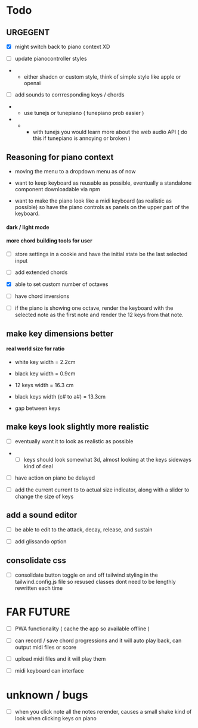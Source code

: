 # Todo

## URGEGENT

- [x] might switch back to piano context XD

- [ ] update pianocontroller styles

- - either shadcn or custom style, think of simple style like apple or openai

- [ ] add sounds to corrresponding keys / chords

- - use tunejs or tunepiano ( tunepiano prob easier )

- - - with tunejs you would learn more about the web audio API ( do this if tunepiano is annoying or broken )

## Reasoning for piano context

- moving the menu to a dropdown menu as of now

- want to keep keyboard as reusable as possible, eventually a standalone component downloadable via npm

- want to make the piano look like a midi keyboard (as realistic as possible) so have the piano controls as panels on the upper part of the keyboard.

#### dark / light mode

#### more chord building tools for user

- [ ] store settings in a cookie and have the initial state be the last selected input

- [ ] add extended chords

- [x] able to set custom number of octaves

- [ ] have chord inversions

- [ ] if the piano is showing one octave, render the keyboard
      with the selected note as the first note and render the 12 keys
      from that note.

## make key dimensions better

#### real world size for ratio

- white key width = 2.2cm

- black key width = 0.9cm

- 12 keys width = 16.3 cm

- black keys width (c# to a#) = 13.3cm

- gap between keys

## make keys look slightly more realistic

- [ ] eventually want it to look as realistic as possible

- - [ ] keys should look somewhat 3d, almost looking at the keys sideways kind of deal

- [ ] have action on piano be delayed

- [ ] add the current current to to actual size indicator, along with a slider to change the size of keys

## add a sound editor

- [ ] be able to edit to the attack, decay, release, and sustain

- [ ] add glissando option

## consolidate css

- [ ] consolidate button toggle on and off tailwind styling in the tailwind.config.js file so resused classes dont need to be lengthly rewritten each time

# FAR FUTURE

- [ ] PWA functionality ( cache the app so available offline )

- [ ] can record / save chord progressions and it will auto play back, can output midi files or score

- [ ] upload midi files and it will play them

- [ ] midi keyboard can interface

# unknown / bugs

- [ ] when you click note all the notes rerender, causes a small shake kind of look when clicking keys on piano
